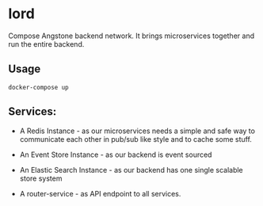 # lord

Compose Angstone backend network.
It brings microservices together and run the entire backend.

## Usage

```docker-compose up```

## Services:

* A Redis Instance - as our microservices needs a simple  and safe way to communicate each other in pub/sub like style and to cache some stuff.
* An Event Store Instance - as our backend is event sourced
* An Elastic Search Instance - as our backend has one single scalable store system

* A router-service - as API endpoint to all services.

